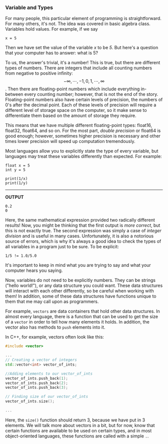 <script>
MathJax.Hub.Queue(["Typeset",MathJax.Hub]);
</script>
$$ 
\newcommand{\d}{\mathrm{d}}
\newcommand{\bff}{\boldsymbol{f}}
\newcommand{\bfg}{\boldsymbol{g}}
\newcommand{\bfp}{\boldsymbol{p}}
\newcommand{\bfq}{\boldsymbol{q}}
\newcommand{\bfx}{\boldsymbol{x}}
\newcommand{\bfu}{\boldsymbol{u}}
\newcommand{\bfv}{\boldsymbol{v}}
\newcommand{\bfA}{\boldsymbol{A}}
\newcommand{\bfB}{\boldsymbol{B}}
\newcommand{\bfC}{\boldsymbol{C}}
\newcommand{\bfM}{\boldsymbol{M}}
\newcommand{\bfJ}{\boldsymbol{J}}
\newcommand{\bfR}{\boldsymbol{R}}
\newcommand{\bfT}{\boldsymbol{T}}
\newcommand{\bfomega}{\boldsymbol{\omega}}
\newcommand{\bftau}{\boldsymbol{\tau}}
$$

### Variable and Types

For many people, this particular element of programming is straightforward. For many others, it's not. The idea was covered in basic algebra class. Variables hold values. For example, if we say 

```
x = 5
```
Then we have set the value of the variable *x* to be *5*. But here's a question that your computer has to answer: what is 5?

To us, the answer's trivial, it's a number! This is true, but there are different types of numbers. There are integers that include all counting numbers from negative to positive infinity: $$-\infty, \cdots, -1, 0, 1, \cdots, \infty$$. Then there are floating-point numbers which include everything in-between every counting number; however, that is not the end of the story. Floating-point numbers also have certain levels of precision, the numbers of 0's after the decimal point. Each of these levels of precision will require a different level of storage space on the computer, so it make sense to differentiate them based on the amount of storage they require.

This means that we have multiple different floating-point types: float16, float32, float64, and so on. For the most part, *double precision* or float64 is good enough; however, sometimes higher precision is necessary and other times lower precision will speed up computation tremendously. 

Most languages allow you to explicitly state the type of every variable, but languages may treat these variables differently than expected. For example:

```
float x = 5
int y = 5

print(1/x)
print(1/y)
```

----
**OUTPUT**
```
0.2
0
```

Here, the same mathematical expression provided two radically different results!
Now, you might be thinking that the first output is *more correct*, but this is not exactly true. 
The second expression was simply a case of *integer division* and is useful in many cases. 
Unfortunately, it is also a notorious source of errors, which is why it's always a good idea to check the types of all variables in a program just to be sure. 
To be explicit:

```
1/5 != 1.0/5.0
```

It's important to keep in mind what you are trying to say and what your computer hears you saying.

Now, variables do not need to be explicitly numbers. 
They can be strings ("hello world!"), or any data structure you could want. 
These data structures will interact with each other differently, so be careful when working with them!
In addition, some of these data structures have functions unique to them that me may call upon as programmers.

For example, `vectors` are data containers that hold other data structures. 
In almost every language, there is a function that can be used to get the size of a `vector` in order to tell how many elements it holds. 
In addition, the vector also has methods to `push` elements into it.

In C++, for example, vectors often look like this:

```cpp
#include <vector>

...
// Creating a vector of integers
std::vector<int> vector_of_ints;

//Adding elements to our vector_of_ints
vector_of_ints.push_back(1);
vector_of_ints.push_back(2);
vector_of_ints.push_back(3);

// Finding size of our vector_of_ints
vector_of_ints.size();

...
```

Here, the `size()` function should return 3, because we have put in 3 elements.
We will talk more about vectors in a bit, but for now, know that certain functions are available to be used on certain types, and in most object-oriented languages, these functions are called with a simple `.`.

